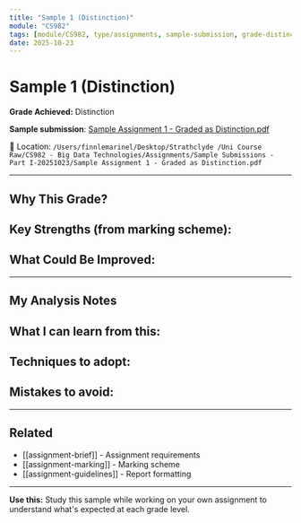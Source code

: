 ```yaml
---
title: "Sample 1 (Distinction)"
module: "CS982"
tags: [module/CS982, type/assignments, sample-submission, grade-distinction]
date: 2025-10-23
---
```


# Sample 1 (Distinction)

**Grade Achieved:** Distinction

**Sample submission**: [Sample Assignment 1 - Graded as Distinction.pdf](file:///Users/finnlemarinel/Desktop/Strathclyde%20/Uni%20Course%20Raw/CS982%20-%20Big%20Data%20Technologies/Assignments/Sample%20Submissions%20-%20Part%20I-20251023/Sample%20Assignment%201%20-%20Graded%20as%20Distinction.pdf)

📂 Location: `/Users/finnlemarinel/Desktop/Strathclyde /Uni Course Raw/CS982 - Big Data Technologies/Assignments/Sample Submissions - Part I-20251023/Sample Assignment 1 - Graded as Distinction.pdf`

---

## Why This Grade?

**Key Strengths** (from marking scheme):
-

**What Could Be Improved:**
-

---

## My Analysis Notes

**What I can learn from this:**
-

**Techniques to adopt:**
-

**Mistakes to avoid:**
-

---

## Related

- [[assignment-brief]] - Assignment requirements
- [[assignment-marking]] - Marking scheme
- [[assignment-guidelines]] - Report formatting

---

**Use this:** Study this sample while working on your own assignment to understand what's expected at each grade level.
